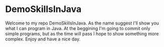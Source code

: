 # DemoSkillsInJava

Welcome to my repo DemoSkillsInJava. As the name suggest I'll show you what I can program in Java.
At the beggining I'm going to commit only simple programs, but as the time will pass I hope to show something more complex. 
Enjoy and have a nice day.